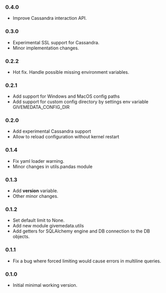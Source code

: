 ### 0.4.0

- Improve Cassandra interaction API.

### 0.3.0

- Experimental SSL support for Cassandra.
- Minor implementation changes.

### 0.2.2

- Hot fix. Handle possible missing environment variables.

### 0.2.1

- Add support for Windows and MacOS config paths
- Add support for custom config directory by settings env variable GIVEMEDATA_CONFIG_DIR

### 0.2.0

- Add experimental Cassandra support
- Allow to reload configuration without kernel restart

### 0.1.4

- Fix yaml loader warning.
- Minor changes in utils.pandas module

### 0.1.3

- Add __version__ variable.
- Other minor changes.

### 0.1.2

- Set default limit to None.
- Add new module givemedata.utils
- Add getters for SQLAlchemy engine and DB connection to the DB objects.

### 0.1.1

- Fix a bug where forced limiting would cause errors in multiline queries.

### 0.1.0

- Initial minimal working version.

